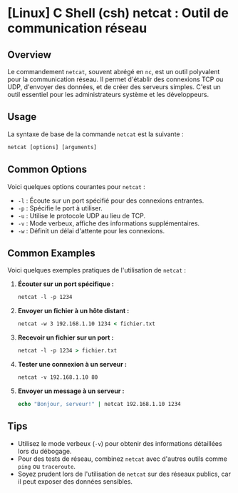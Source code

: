 # [Linux] C Shell (csh) netcat : Outil de communication réseau

## Overview
Le commandement `netcat`, souvent abrégé en `nc`, est un outil polyvalent pour la communication réseau. Il permet d'établir des connexions TCP ou UDP, d'envoyer des données, et de créer des serveurs simples. C'est un outil essentiel pour les administrateurs système et les développeurs.

## Usage
La syntaxe de base de la commande `netcat` est la suivante :

```csh
netcat [options] [arguments]
```

## Common Options
Voici quelques options courantes pour `netcat` :

- `-l` : Écoute sur un port spécifié pour des connexions entrantes.
- `-p` : Spécifie le port à utiliser.
- `-u` : Utilise le protocole UDP au lieu de TCP.
- `-v` : Mode verbeux, affiche des informations supplémentaires.
- `-w` : Définit un délai d'attente pour les connexions.

## Common Examples
Voici quelques exemples pratiques de l'utilisation de `netcat` :

1. **Écouter sur un port spécifique :**
   ```csh
   netcat -l -p 1234
   ```

2. **Envoyer un fichier à un hôte distant :**
   ```csh
   netcat -w 3 192.168.1.10 1234 < fichier.txt
   ```

3. **Recevoir un fichier sur un port :**
   ```csh
   netcat -l -p 1234 > fichier.txt
   ```

4. **Tester une connexion à un serveur :**
   ```csh
   netcat -v 192.168.1.10 80
   ```

5. **Envoyer un message à un serveur :**
   ```csh
   echo "Bonjour, serveur!" | netcat 192.168.1.10 1234
   ```

## Tips
- Utilisez le mode verbeux (`-v`) pour obtenir des informations détaillées lors du débogage.
- Pour des tests de réseau, combinez `netcat` avec d'autres outils comme `ping` ou `traceroute`.
- Soyez prudent lors de l'utilisation de `netcat` sur des réseaux publics, car il peut exposer des données sensibles.
